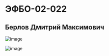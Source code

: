 # ЭФБО-02-022
## Берлов Дмитрий Максимович
![image](https://github.com/user-attachments/assets/1d251c57-cf3a-44af-be23-1727d8ce0473)

![image](https://github.com/user-attachments/assets/0c1fac6e-bb16-49ec-842a-dba3a36d2c58)
